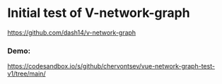 # Initial test of V-network-graph
https://github.com/dash14/v-network-graph

### Demo:
https://codesandbox.io/s/github/chervontsev/vue-network-graph-test-v1/tree/main/
